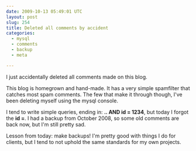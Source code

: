 ```yaml
---
date: 2009-10-13 05:49:01 UTC
layout: post
slug: 254
title: Deleted all comments by accident
categories:
  - mysql
  - comments
  - backup
  - meta

---
```

<p>I just accidentally deleted all comments made on this blog.</p>

<p>This blog is homegrown and hand-made. It has a very simple spamfilter that catches most spam comments. The few that make it through though, I've been deleting myself using the mysql console.</p>

<p>I tend to write simple queries, ending in: <strong>.. AND id = 1234</strong>, but today I forgot the <strong>id =</strong>. I had a backup from October 2008, so some old comments are back now, but I'm still pretty sad.</p>

<p>Lesson from today: make backups! I'm pretty good with things I do for clients, but I tend to not uphold the same standards for my own projects.</p>

